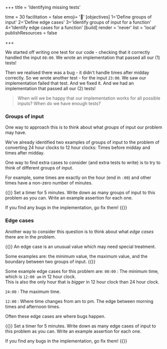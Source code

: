 +++
title = 'Identifying missing tests'

time = 30
facilitation = false
emoji= '🔬'
[objectives]
1='Define groups of input'
2='Define edge cases'
3='Identify groups of input for a function'
4='Identify edge cases for a function'
[build]
  render = 'never'
  list = 'local'
  publishResources = false

+++

We started off writing one test for our code - checking that it correctly handled the input `08:00`. We wrote an implementation that passed all our (1) tests!

Then we realised there was a bug - it didn't handle times after midday correctly. So we wrote another test - for the input `23:00`. We saw our implementation failed that test. And we fixed it. And we had an implementation that passed all our (2) tests!

> When will we be happy that our implementation works for all possible inputs? When do we have enough tests?

### Groups of input

One way to approach this is to think about what _groups_ of input our problem may have.

We've already identified two examples of groups of input to the problem of converting 24 hour clocks to 12 hour clocks: Times before midday and times after midday.

One way to find extra cases to consider (and extra tests to write) is to try to think of different groups of input.

For example, some times are exactly on the hour (end in `:00`) and other times have a non-zero number of minutes.

{{<note type="exercise">}}
Set a timer for 5 minutes. Write down as many groups of input to this problem as you can. Write an example assertion for each one.

If you find any bugs in the implementation, go fix them!
{{</note>}}

### Edge cases

Another way to consider this question is to think about what _edge cases_ there are in the problem.

{{<note type="definition" title="Definition: edge case">}}
An edge case is an unusual value which may need special treatment.

Some examples are: the minimum value, the maximum value, and the boundary between two groups of input.
{{</note>}}

Some example edge cases for this problem are:
`00:00`
: The minimum time, which is `12:00 am` in 12 hour clock.  
 This is also the only hour that is _bigger_ in 12 hour clock than 24 hour clock.

`24:00`
: The maximum time.

`12:00`
: Where time changes from am to pm. The edge between morning times and afternoon times.

Often these edge cases are where bugs happen.

{{<note type="exercise">}}
Set a timer for 5 minutes. Write down as many edge cases of input to this problem as you can. Write an example assertion for each one.

If you find any bugs in the implementation, go fix them!
{{</note>}}
